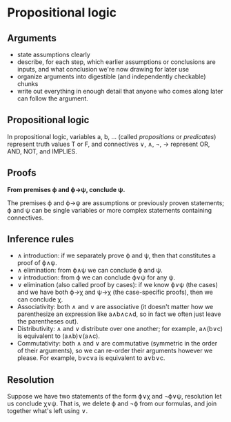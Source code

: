 # Propositional logic

## Arguments

* state assumptions clearly
* describe, for each step, which earlier assumptions or conclusions are inputs, and what conclusion we're now drawing for later use
* organize arguments into digestible (and independently checkable) chunks
* write out everything in enough detail that anyone who comes along later can follow the argument.

## Propositional logic

In propositional logic, variables a, b, ... (called *propositions* or *predicates*) represent truth values T or F, and connectives ∨, ∧, ¬, → represent OR, AND, NOT, and IMPLIES.

## Proofs

**From premises ϕ and ϕ→ψ, conclude ψ.**

The premises ϕ and ϕ→ψ are assumptions or previously proven statements; ϕ and ψ can be single variables or more complex statements containing connectives.

## Inference rules

- ∧ introduction: if we separately prove ϕ and ψ, then that constitutes a proof of ϕ∧ψ.
- ∧ elimination: from ϕ∧ψ we can conclude ϕ and ψ.
- ∨ introduction: from ϕ we can conclude ϕ∨ψ for any ψ.
- ∨ elimination (also called proof by cases): if we know ϕ∨ψ (the cases) and we have both ϕ→χ and ψ→χ (the case-specific proofs), then we can conclude χ.
- Associativity: both ∧ and ∨ are associative (it doesn't matter how we parenthesize an expression like a∧b∧c∧d, so in fact we often just leave the parentheses out).
- Distributivity: ∧ and ∨ distribute over one another; for example, a∧(b∨c) is equivalent to (a∧b)∨(a∧c).
- Commutativity: both ∧ and ∨ are commutative (symmetric in the order of their arguments), so we can re-order their arguments however we please. For example, b∨c∨a is equivalent to a∨b∨c.

## Resolution

Suppose we have two statements of the form ϕ∨χ and ¬ϕ∨ψ, resolution let us conclude χ∨ψ. That is, we delete ϕ and ¬ϕ from our formulas, and join together what's left using ∨.